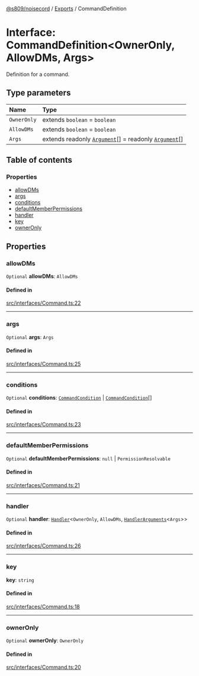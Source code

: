 [@s809/noisecord](../README.md) / [Exports](../modules.md) / CommandDefinition

# Interface: CommandDefinition<OwnerOnly, AllowDMs, Args\>

Definition for a command.

## Type parameters

| Name | Type |
| :------ | :------ |
| `OwnerOnly` | extends `boolean` = `boolean` |
| `AllowDMs` | extends `boolean` = `boolean` |
| `Args` | extends readonly [`Argument`](../modules/CommandDefinition.md#argument)[] = readonly [`Argument`](../modules/CommandDefinition.md#argument)[] |

## Table of contents

### Properties

- [allowDMs](CommandDefinition-1.md#allowdms)
- [args](CommandDefinition-1.md#args)
- [conditions](CommandDefinition-1.md#conditions)
- [defaultMemberPermissions](CommandDefinition-1.md#defaultmemberpermissions)
- [handler](CommandDefinition-1.md#handler)
- [key](CommandDefinition-1.md#key)
- [ownerOnly](CommandDefinition-1.md#owneronly)

## Properties

### allowDMs

 `Optional` **allowDMs**: `AllowDMs`

#### Defined in

[src/interfaces/Command.ts:22](https://github.com/s809/noisecord/blob/acabd79/src/interfaces/Command.ts#L22)

___

### args

 `Optional` **args**: `Args`

#### Defined in

[src/interfaces/Command.ts:25](https://github.com/s809/noisecord/blob/acabd79/src/interfaces/Command.ts#L25)

___

### conditions

 `Optional` **conditions**: [`CommandCondition`](CommandCondition.md) \| [`CommandCondition`](CommandCondition.md)[]

#### Defined in

[src/interfaces/Command.ts:23](https://github.com/s809/noisecord/blob/acabd79/src/interfaces/Command.ts#L23)

___

### defaultMemberPermissions

 `Optional` **defaultMemberPermissions**: ``null`` \| `PermissionResolvable`

#### Defined in

[src/interfaces/Command.ts:21](https://github.com/s809/noisecord/blob/acabd79/src/interfaces/Command.ts#L21)

___

### handler

 `Optional` **handler**: [`Handler`](../modules/Command.md#handler)<`OwnerOnly`, `AllowDMs`, [`HandlerArguments`](../modules/CommandDefinition.md#handlerarguments)<`Args`\>\>

#### Defined in

[src/interfaces/Command.ts:26](https://github.com/s809/noisecord/blob/acabd79/src/interfaces/Command.ts#L26)

___

### key

 **key**: `string`

#### Defined in

[src/interfaces/Command.ts:18](https://github.com/s809/noisecord/blob/acabd79/src/interfaces/Command.ts#L18)

___

### ownerOnly

 `Optional` **ownerOnly**: `OwnerOnly`

#### Defined in

[src/interfaces/Command.ts:20](https://github.com/s809/noisecord/blob/acabd79/src/interfaces/Command.ts#L20)
